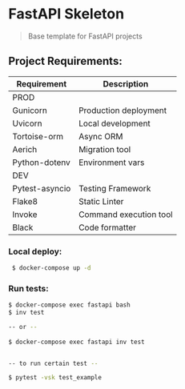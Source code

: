 # FastAPI Skeleton

> Base template for FastAPI projects

## Project Requirements:

| Requirement | Description |
| --- | ----------- |
| PROD | |
| Gunicorn | Production deployment |
| Uvicorn | Local development |
| Tortoise-orm | Async ORM |
| Aerich | Migration tool |
| Python-dotenv | Environment vars |
| DEV | |
| Pytest-asyncio | Testing Framework |
| Flake8 | Static Linter |
| Invoke | Command execution tool |
| Black | Code formatter |

### Local deploy:

```bash
 $ docker-compose up -d
 ```

### Run tests:

```bash
$ docker-compose exec fastapi bash
$ inv test

-- or --
 
$ docker-compose exec fastapi inv test


-- to run certain test --

$ pytest -vsk test_example
```
